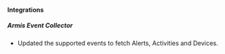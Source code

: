 
#### Integrations

##### Armis Event Collector

- Updated the supported events to fetch Alerts, Activities and Devices.
